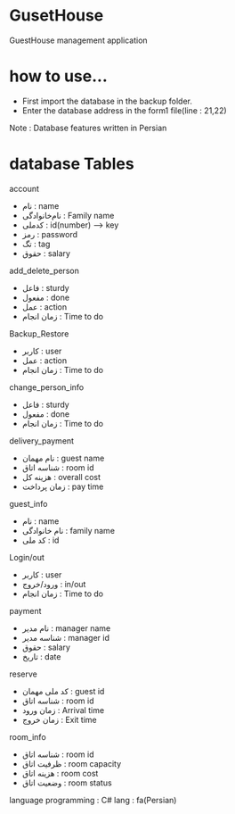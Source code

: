 # GusetHouse
GuestHouse management application 

# how to use...
- First import the database in the backup folder.
- Enter the database address in the form1 file(line : 21,22)

Note : Database features written in Persian

# database Tables 
account
- نام : name
- نام‌خانوادگی : Family name
- کدملی : id(number) --> key
- رمز : password
- تگ : tag
- حقوق : salary


add_delete_person
- فاعل : sturdy
- مفعول : done
- عمل : action
- زمان انجام : Time to do


Backup_Restore
- کاربر : user
- عمل : action
- زمان انجام : Time to do


change_person_info
- فاعل : sturdy
- مفعول : done
- زمان انجام : Time to do


delivery_payment
- نام مهمان : guest name
- شناسه اتاق : room id
- هزینه کل : overall cost 
- زمان پرداخت : pay time


guest_info
- نام : name
- نام خانوادگی : family name
- کد ملی : id


Login/out
- کاربر : user
- ورود/خروج : in/out
- زمان انجام : Time to do


payment
- نام مدیر : manager name
- شناسه مدیر : manager id
- حقوق : salary
- تاریخ : date


reserve
- کد ملی مهمان : guest id
- شناسه اتاق : room id
- زمان ورود : Arrival time
- زمان خروج : Exit time


room_info
- شناسه اتاق : room id
- ظرفیت اتاق : room capacity
- هزینه اتاق : room cost
- وضعیت اتاق : room status 

language programming : C#
lang : fa(Persian)
